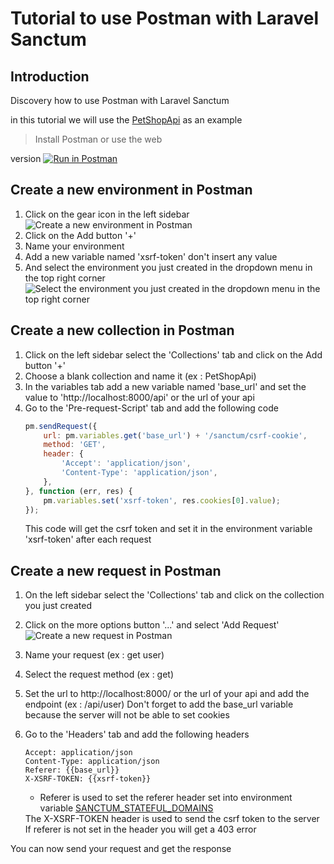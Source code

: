 # Tutorial to use Postman with Laravel Sanctum

## Introduction

Discovery how to use Postman with Laravel Sanctum

in this tutorial we will use the [PetShopApi](Default-topic.md) as an example

> Install Postman or use the web
>
version [![Run in Postman](https://run.pstmn.io/button.svg)](https://app.getpostman.com/run-collection/1a0b3b2b9b8b2b2b2b2b)

## Create a new environment in Postman
1. Click on the gear icon in the left sidebar
   ![Create a new environment in Postman](go-to-env-postman.png)
2. Click on the Add button '+'
3. Name your environment
4. Add a new variable named 'xsrf-token' don't insert any value
5. And select the environment you just created in the dropdown menu in the top right corner
   ![Select the environment you just created in the dropdown menu in the top right corner](select-new-postman.png)

## Create a new collection in Postman
1. Click on the left sidebar select the 'Collections' tab and click on the Add button '+'
2. Choose a blank collection and name it (ex : PetShopApi)
3. In the variables tab add a new variable named 'base_url' and set the value to 'http://localhost:8000/api' or the
   url of your api
4. Go to the 'Pre-request-Script' tab and add the following code
    ```javascript
    pm.sendRequest({
        url: pm.variables.get('base_url') + '/sanctum/csrf-cookie',
        method: 'GET',
        header: {
            'Accept': 'application/json',
            'Content-Type': 'application/json',
        },
    }, function (err, res) {
        pm.variables.set('xsrf-token', res.cookies[0].value);
    });
    ```
   <note>
     This code will get the csrf token and set it in the environment variable 'xsrf-token' after each request
   </note>

## Create a new request in Postman
1. On the left sidebar select the 'Collections' tab and click on the collection you just created
2. Click on the more options button '...' and select 'Add Request'
![Create a new request in Postman](add-request-postman.png)
3. Name your request (ex : get user)
4. Select the request method (ex : get)
5. Set the url to http://localhost:8000/ or the url of your api and add the endpoint (ex : /api/user)
    <warning> Don't forget to add the base_url variable because the server
   will not be able to set cookies </warning>
6. Go to the 'Headers' tab and add the following headers
    ```text
    Accept: application/json
    Content-Type: application/json
    Referer: {{base_url}} 
    X-XSRF-TOKEN: {{xsrf-token}}
    ```
    - Referer is used to set the referer header set into environment
      variable [SANCTUM_STATEFUL_DOMAINS](QuickStarter.md#configure-your-sanctum-domain)

   <note>
     The X-XSRF-TOKEN header is used to send the csrf token to the server
   </note>
   <warning> If referer is not set in the header you will get a 403 error</warning>

You can now send your request and get the response